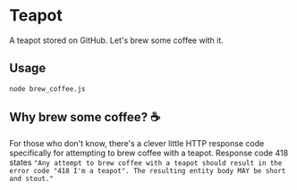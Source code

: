 # Teapot
A teapot stored on GitHub. Let's brew some coffee with it.

## Usage
`node brew_coffee.js`

## Why brew some coffee? ☕️ 
For those who don't know, there's a clever little HTTP response code specifically for attempting to brew coffee with a teapot. Response code 418 states 
```"Any attempt to brew coffee with a teapot should result in the error code "418 I'm a teapot". The resulting entity body MAY be short and stout."```
